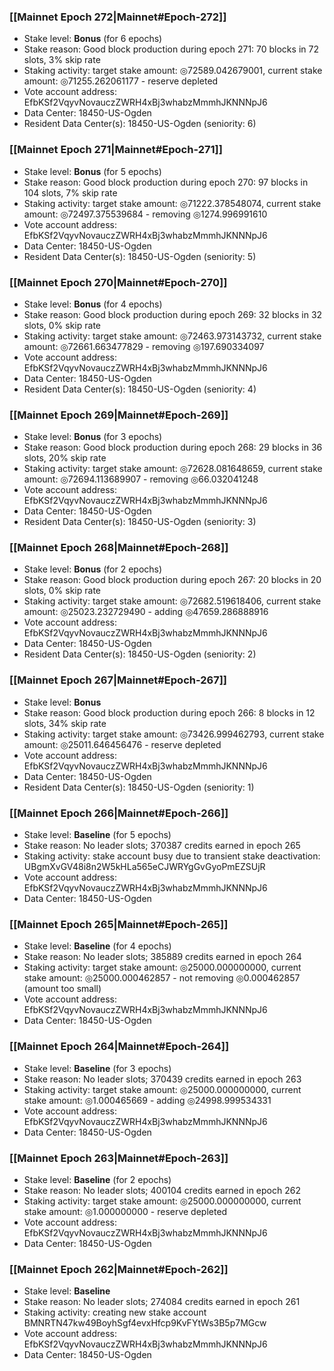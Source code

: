 ### [[Mainnet Epoch 272|Mainnet#Epoch-272]]
* Stake level: **Bonus** (for 6 epochs)
* Stake reason: Good block production during epoch 271: 70 blocks in 72 slots, 3% skip rate
* Staking activity: target stake amount: ◎72589.042679001, current stake amount: ◎71255.262061177 - reserve depleted
* Vote account address: EfbKSf2VqyvNovauczZWRH4xBj3whabzMmmhJKNNNpJ6
* Data Center: 18450-US-Ogden
* Resident Data Center(s): 18450-US-Ogden (seniority: 6)
### [[Mainnet Epoch 271|Mainnet#Epoch-271]]
* Stake level: **Bonus** (for 5 epochs)
* Stake reason: Good block production during epoch 270: 97 blocks in 104 slots, 7% skip rate
* Staking activity: target stake amount: ◎71222.378548074, current stake amount: ◎72497.375539684 - removing ◎1274.996991610
* Vote account address: EfbKSf2VqyvNovauczZWRH4xBj3whabzMmmhJKNNNpJ6
* Data Center: 18450-US-Ogden
* Resident Data Center(s): 18450-US-Ogden (seniority: 5)
### [[Mainnet Epoch 270|Mainnet#Epoch-270]]
* Stake level: **Bonus** (for 4 epochs)
* Stake reason: Good block production during epoch 269: 32 blocks in 32 slots, 0% skip rate
* Staking activity: target stake amount: ◎72463.973143732, current stake amount: ◎72661.663477829 - removing ◎197.690334097
* Vote account address: EfbKSf2VqyvNovauczZWRH4xBj3whabzMmmhJKNNNpJ6
* Data Center: 18450-US-Ogden
* Resident Data Center(s): 18450-US-Ogden (seniority: 4)
### [[Mainnet Epoch 269|Mainnet#Epoch-269]]
* Stake level: **Bonus** (for 3 epochs)
* Stake reason: Good block production during epoch 268: 29 blocks in 36 slots, 20% skip rate
* Staking activity: target stake amount: ◎72628.081648659, current stake amount: ◎72694.113689907 - removing ◎66.032041248
* Vote account address: EfbKSf2VqyvNovauczZWRH4xBj3whabzMmmhJKNNNpJ6
* Data Center: 18450-US-Ogden
* Resident Data Center(s): 18450-US-Ogden (seniority: 3)
### [[Mainnet Epoch 268|Mainnet#Epoch-268]]
* Stake level: **Bonus** (for 2 epochs)
* Stake reason: Good block production during epoch 267: 20 blocks in 20 slots, 0% skip rate
* Staking activity: target stake amount: ◎72682.519618406, current stake amount: ◎25023.232729490 - adding ◎47659.286888916
* Vote account address: EfbKSf2VqyvNovauczZWRH4xBj3whabzMmmhJKNNNpJ6
* Data Center: 18450-US-Ogden
* Resident Data Center(s): 18450-US-Ogden (seniority: 2)
### [[Mainnet Epoch 267|Mainnet#Epoch-267]]
* Stake level: **Bonus**
* Stake reason: Good block production during epoch 266: 8 blocks in 12 slots, 34% skip rate
* Staking activity: target stake amount: ◎73426.999462793, current stake amount: ◎25011.646456476 - reserve depleted
* Vote account address: EfbKSf2VqyvNovauczZWRH4xBj3whabzMmmhJKNNNpJ6
* Data Center: 18450-US-Ogden
* Resident Data Center(s): 18450-US-Ogden (seniority: 1)
### [[Mainnet Epoch 266|Mainnet#Epoch-266]]
* Stake level: **Baseline** (for 5 epochs)
* Stake reason: No leader slots; 370387 credits earned in epoch 265
* Staking activity: stake account busy due to transient stake deactivation: UBgmXvGV48i8n2W5kHLa565eCJWRYgGvGyoPmEZSUjR
* Vote account address: EfbKSf2VqyvNovauczZWRH4xBj3whabzMmmhJKNNNpJ6
* Data Center: 18450-US-Ogden
### [[Mainnet Epoch 265|Mainnet#Epoch-265]]
* Stake level: **Baseline** (for 4 epochs)
* Stake reason: No leader slots; 385889 credits earned in epoch 264
* Staking activity: target stake amount: ◎25000.000000000, current stake amount: ◎25000.000462857 - not removing ◎0.000462857 (amount too small)
* Vote account address: EfbKSf2VqyvNovauczZWRH4xBj3whabzMmmhJKNNNpJ6
* Data Center: 18450-US-Ogden
### [[Mainnet Epoch 264|Mainnet#Epoch-264]]
* Stake level: **Baseline** (for 3 epochs)
* Stake reason: No leader slots; 370439 credits earned in epoch 263
* Staking activity: target stake amount: ◎25000.000000000, current stake amount: ◎1.000465669 - adding ◎24998.999534331
* Vote account address: EfbKSf2VqyvNovauczZWRH4xBj3whabzMmmhJKNNNpJ6
* Data Center: 18450-US-Ogden
### [[Mainnet Epoch 263|Mainnet#Epoch-263]]
* Stake level: **Baseline** (for 2 epochs)
* Stake reason: No leader slots; 400104 credits earned in epoch 262
* Staking activity: target stake amount: ◎25000.000000000, current stake amount: ◎1.000000000 - reserve depleted
* Vote account address: EfbKSf2VqyvNovauczZWRH4xBj3whabzMmmhJKNNNpJ6
* Data Center: 18450-US-Ogden
### [[Mainnet Epoch 262|Mainnet#Epoch-262]]
* Stake level: **Baseline**
* Stake reason: No leader slots; 274084 credits earned in epoch 261
* Staking activity: creating new stake account BMNRTN47kw49BoyhSgf4evxHfcp9KvFYtWs3B5p7MGcw
* Vote account address: EfbKSf2VqyvNovauczZWRH4xBj3whabzMmmhJKNNNpJ6
* Data Center: 18450-US-Ogden